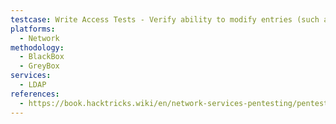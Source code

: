 ```yaml
---
testcase: Write Access Tests - Verify ability to modify entries (such as sshPublicKey or user attributes) by attempting to alter objects after binding with discovered or guessed credentials
platforms: 
  - Network
methodology: 
  - BlackBox
  - GreyBox
services:
  - LDAP
references:
  - https://book.hacktricks.wiki/en/network-services-pentesting/pentesting-ldap.html
---
```

